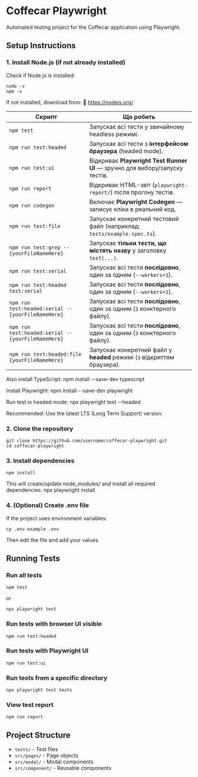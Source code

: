 # Coffecar Playwright

Automated testing project for the Coffecar application using Playwright.

## Setup Instructions

### 1. Install Node.js (if not already installed)
Check if Node.js is installed:
```
node -v
npm -v
```
If not installed, download from:
🔗 https://nodejs.org/

| Скрипт                                                | Що робить                                                                   |
|-------------------------------------------------------|-----------------------------------------------------------------------------|
| `npm test`                                            | Запускає всі тести у звичайному headless режимі.                            |
| `npm run test:headed`                                 | Запускає всі тести з **інтерфейсом браузера** (headed mode).                |
| `npm run test:ui`                                     | Відкриває **Playwright Test Runner UI** — зручно для вибору/запуску тестів. |
| `npm run report`                                      | Відкриває HTML-звіт (`playwright-report/`) після прогону тестів.            |
| `npm run codegen`                                     | Включає **Playwright Codegen** — записує кліки в реальний код.              |
| `npm run test:file`                                   | Запускає конкретний тестовий файл (наприклад: `tests/example.spec.ts`).     |
| `npm run test:grep -- {yourFileNameHere}`             | Запускає **тільки тести, що містять назву** у заголовку `test(...)`.        |
| `npm run test:serial`                                 | Запускає всі тести **послідовно**, один за одним (`--workers=1`).           |
| `npm run test:headed test:serial`                     | Запускає всі тести **послідовно**, один за одним (`--workers=1`).           |
| `npm run test:headed:serial -- {yourFileNameHere}` | Запускає всі тести **послідовно**, один за одним (з конктерного файлу).     |
| `npm run test:headed:serial -- {yourFileNameHere}` | Запускає всі тести **послідовно**, один за одним (з конктерного файлу).     |
| `npm run test:headed:file {yourFileNameHere}`         | Запускає конкретний файл у **headed** режимі (з відкриттям браузера).       |


Also install TypeScript: 
npm install --save-dev typescript

Install Playwright:
npm install --save-dev playwright

Run test in headed mode:
npx playwright test --headed

Recommended: Use the latest LTS (Long Term Support) version.

### 2. Clone the repository
```
git clone https://github.com/username/coffecar-playwright.git
cd coffecar-playwright
```
### 3. Install dependencies
```
npm install
```
This will create/update node_modules/ and install all required dependencies.
npx playwright install
### 4. (Optional) Create .env file
If the project uses environment variables:
```
cp .env.example .env
```
Then edit the file and add your values.

## Running Tests

### Run all tests
```
npm test
```
or
```
npx playwright test
```

### Run tests with browser UI visible
```
npm run test:headed
```

### Run tests with Playwright UI
```
npm run test:ui
```

### Run tests from a specific directory
```
npx playwright test tests
```

### View test report
```
npm run report
```

## Project Structure

- `tests/` - Test files
- `src/pages/` - Page objects
- `src/modal/` - Modal components
- `src/component/` - Reusable components
